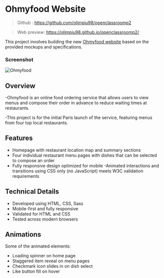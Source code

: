 # Ohmyfood Website

> Github : https://github.com/olimpiu98/openclassroomp2

> Web preview: https://olimpiu98.github.io/openclassroomp2/

This project involves building the new [Ohmyfood website](https://olimpiu98.github.io/openclassroomp2/) based on the provided mockups and specifications.

### Screenshot

![Ohmyfood](https://github.com/olimpiu98/openclassroomp1/assets/104469153/5a771170-013f-4d5f-8f28-46af5d9133cc)

## Overview

-Ohmyfood is an online food ordering service that allows users to view menus and compose their order in advance to reduce waiting times at restaurants.

-This project is for the initial Paris launch of the service, featuring menus from four top local restaurants.

## Features

- Homepage with restaurant location map and summary sections
- Four individual restaurant menu pages with dishes that can be selected to compose an order
- Fully responsive design optimized for mobile
  -Animated interactions and transitions using CSS only (no JavaScript)
  meets W3C validation requirements

## Technical Details

- Developed using HTML, CSS, Sass
- Mobile-first and fully responsive
- Validated for HTML and CSS
- Tested across modern browsers

## Animations

Some of the animated elements:

- Loading spinner on home page
- Staggered item reveal on menu pages
- Checkmark icon slides in on dish select
- Like button fill on hover
